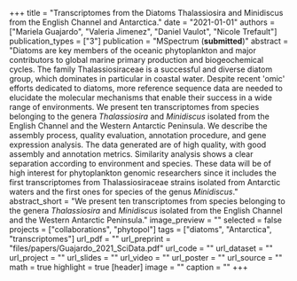 +++
title = "Transcriptomes from the Diatoms Thalassiosira and Minidiscus from the English Channel and Antarctica."
date = "2021-01-01"
authors = ["Mariela Guajardo", "Valeria Jimenez", "Daniel Vaulot", "Nicole Trefault"]
publication_types = ["3"]
publication = "MSpectrum (**submitted**)"
abstract = "Diatoms are key members of the oceanic phytoplankton and major contributors to global marine primary production and biogeochemical cycles. The family Thalassiosiraceae is a successful and diverse diatom group, which dominates in particular in coastal water. Despite recent 'omic' efforts dedicated to diatoms, more reference sequence data are needed to elucidate the molecular mechanisms that enable their success in a wide range of environments. We present ten transcriptomes from species belonging to the genera _Thalassiosira_ and _Minidiscus_ isolated from the English Channel and the Western Antarctic Peninsula. We describe the assembly process, quality evaluation, annotation procedure, and gene expression analysis. The data generated are of high quality, with good assembly and annotation metrics. Similarity analysis shows a clear separation according to environment and species. These data will be of high interest for phytoplankton genomic researchers since it includes the first transcriptomes from Thalassiosiraceae strains isolated from Antarctic waters and the first ones for species of the genus _Minidiscus_."
abstract_short = "We present ten transcriptomes from species belonging to the genera _Thalassiosira_ and _Minidiscus_ isolated from the English Channel and the Western Antarctic Peninsula."
image_preview = ""
selected = false
projects = ["collaborations", "phytopol"]
tags = ["diatoms", "Antarctica", "transcriptomes"]
url_pdf = ""
url_preprint = "files/papers/Guajardo_2021_SciData.pdf"
url_code = ""
url_dataset = ""
url_project = ""
url_slides = ""
url_video = ""
url_poster = ""
url_source = ""
math = true
highlight = true
[header]
image = ""
caption = ""
+++
